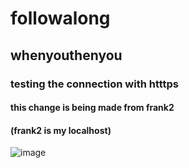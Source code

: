 # followalong
## whenyouthenyou
### testing the connection with htttps
#### this change is being made from frank2
#### (frank2 is my localhost)
![image](https://user-images.githubusercontent.com/110176257/181575808-2724d27b-9cdf-47e6-9cac-ae3c8c00a2a8.png)

